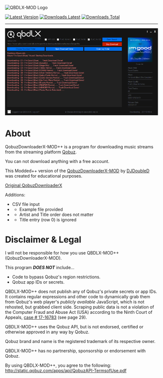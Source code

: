 ![QBDLX-MOD Logo](./QobuzDownloaderX/Resources/qbdlx.png?raw=true)

[![Latest Version](https://img.shields.io/github/v/release/ollyjarvis/QobuzDownloaderX-MOD?color=blue)](../../releases/latest)
[![Downloads Latest](https://img.shields.io/github/downloads/ollyjarvis/QobuzDownloaderX-MOD/latest/total?color=blue&label=downloads%20latest)](../../releases)
[![Downloads Total](https://img.shields.io/github/downloads/ollyjarvis/QobuzDownloaderX-MOD/total?color=blue&label=downloads%20total)](../../releases)

-----

![QobuzDownloaderX-MOD Main window](./-assets/QBDLX4.png?raw=true)

# About

QobuzDownloaderX-MOD++ is a program for downloading music streams from the streaming platform [Qobuz](https://qobuz.com).

You can not download anything with a free account.

This Modded++ version of the [QobuzDownloaderX-MOD](https://github.com/DJDoubleD/QobuzDownloaderX-MOD) by [DJDoubleD](https://github.com/DJDoubleD) was created for educational purposes.

[Original QobuzDownloaderX](https://github.com/ImAiiR/QobuzDownloaderX)
  
Additions:  

- CSV file input
- - Example file provided
- - Artist and Title order does not matter
- - Title entry (row 0) is ignored

# Disclaimer & Legal

I will not be responsible for how you use QBDLX-MOD++ (QobuzDownloaderX-MOD).

This program ***DOES NOT*** include...

- Code to bypass Qobuz's region restrictions.
- Qobuz app IDs or secrets.

QBDLX-MOD++ does not publish any of Qobuz's private secrets or app IDs. It contains regular expressions and other code to dynamically grab them from Qobuz's web player's *publicly available*  JavaScript, which is not rehosted, but grabbed client side. Scraping public data is not a violation of the Computer Fraud and Abuse Act (USA) according to the Ninth Court of Appeals, [case # 17-16783](http://cdn.ca9.uscourts.gov/datastore/opinions/2019/09/09/17-16783.pdf) (see page 29).

QBDLX-MOD++ uses the Qobuz API, but is not endorsed, certified or otherwise approved in any way by Qobuz.

Qobuz brand and name is the registered trademark of its respective owner.

QBDLX-MOD++ has no partnership, sponsorship or endorsement with Qobuz.

By using QBDLX-MOD++, you agree to the following: <http://static.qobuz.com/apps/api/QobuzAPI-TermsofUse.pdf>

